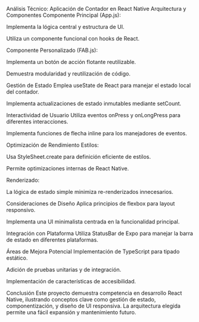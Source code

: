 Análisis Técnico: Aplicación de Contador en React Native
Arquitectura y Componentes
Componente Principal (App.js):

Implementa la lógica central y estructura de UI.

Utiliza un componente funcional con hooks de React.

Componente Personalizado (FAB.js):

Implementa un botón de acción flotante reutilizable.

Demuestra modularidad y reutilización de código.

Gestión de Estado
Emplea useState de React para manejar el estado local del contador.

Implementa actualizaciones de estado inmutables mediante setCount.

Interactividad de Usuario
Utiliza eventos onPress y onLongPress para diferentes interacciones.

Implementa funciones de flecha inline para los manejadores de eventos.

Optimización de Rendimiento
Estilos:

Usa StyleSheet.create para definición eficiente de estilos.

Permite optimizaciones internas de React Native.

Renderizado:

La lógica de estado simple minimiza re-renderizados innecesarios.

Consideraciones de Diseño
Aplica principios de flexbox para layout responsivo.

Implementa una UI minimalista centrada en la funcionalidad principal.

Integración con Plataforma
Utiliza StatusBar de Expo para manejar la barra de estado en diferentes plataformas.

Áreas de Mejora Potencial
Implementación de TypeScript para tipado estático.

Adición de pruebas unitarias y de integración.

Implementación de características de accesibilidad.

Conclusión
Este proyecto demuestra competencia en desarrollo React Native, ilustrando conceptos clave como gestión de estado, componentización, y diseño de UI responsiva. La arquitectura elegida permite una fácil expansión y mantenimiento futuro.
